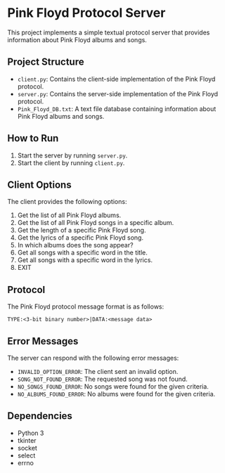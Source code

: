 # Pink Floyd Protocol Server

This project implements a simple textual protocol server that provides information about Pink Floyd albums and songs.

## Project Structure

- `client.py`: Contains the client-side implementation of the Pink Floyd protocol.
- `server.py`: Contains the server-side implementation of the Pink Floyd protocol.
- `Pink_Floyd_DB.txt`: A text file database containing information about Pink Floyd albums and songs.

## How to Run

1. Start the server by running `server.py`.
2. Start the client by running `client.py`.

## Client Options

The client provides the following options:

1. Get the list of all Pink Floyd albums.
2. Get the list of all Pink Floyd songs in a specific album.
3. Get the length of a specific Pink Floyd song.
4. Get the lyrics of a specific Pink Floyd song.
5. In which albums does the song appear?
6. Get all songs with a specific word in the title.
7. Get all songs with a specific word in the lyrics.
8. EXIT

## Protocol

The Pink Floyd protocol message format is as follows:

`TYPE:<3-bit binary number>|DATA:<message data>`

## Error Messages

The server can respond with the following error messages:

- `INVALID_OPTION_ERROR`: The client sent an invalid option.
- `SONG_NOT_FOUND_ERROR`: The requested song was not found.
- `NO_SONGS_FOUND_ERROR`: No songs were found for the given criteria.
- `NO_ALBUMS_FOUND_ERROR`: No albums were found for the given criteria.

## Dependencies

- Python 3
- tkinter
- socket
- select
- errno